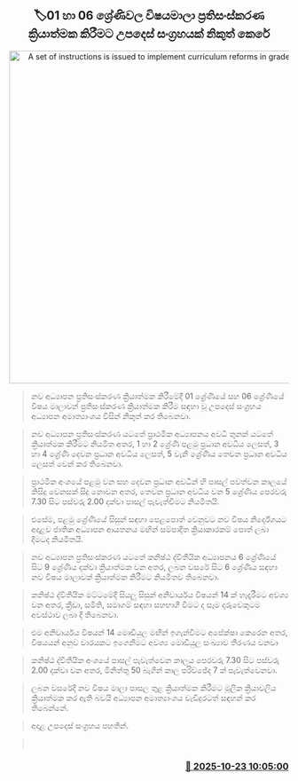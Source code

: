 <p align='center'><b><h2 align='center' title='A set of instructions is issued to implement curriculum reforms in grades 01 and 06'>🏷01 හා 06 ශ්‍රේණිවල විෂයමාලා ප්‍රතිසංස්කරණ ක්‍රියාත්මක කිරීමට උපදෙස් සංග්‍රහයක් නිකුත් කෙරේ</h2></b></p>
<p align='center'><img src='https://helakuru.sgp1.cdn.digitaloceanspaces.com/esana/images/lib/ministry-of-education-thumb.jpg' width='600' alt='A set of instructions is issued to implement curriculum reforms in grades 01 and 06'></p>

> නව අධ්‍යාපන ප්‍රතිසංස්කරණ ක්‍රියාත්මක කිරීමේදී 01 ශ්‍රේණියේ සහ 06 ශ්‍රේණියේ විෂය මාලාවන් ප්‍රතිසංස්කරණ ක්‍රියාත්මක කිරීම සඳහා වූ උපදෙස් සංග්‍රහය අධ්‍යාපන අමාත්‍යාංශය විසින් නිකුත් කර තිබෙනවා.

> නව අධ්‍යාපන ප්‍රතිසංස්කරණ යටතේ ප්‍රාථමික අධ්‍යාපනය අවධි තුනක් යටතේ ක්‍රියාත්මක කිරීමට නියමිත අතර, 1 හා 2 ශ්‍රේණි පළමු ප්‍රධාන අවධිය ලෙසත්, 3 හා 4 ශ්‍රේණි දෙවන ප්‍රධාන අවධිය ලෙසත්, 5 වැනි ශ්‍රේණිය තෙවන ප්‍රධාන අවධිය ලෙසත් වෙන් කර තිබෙනවා.

> ප්‍රාථමික අංශයේ පළමු වන සහ දෙවන ප්‍රධාන අවධීන් හි පාසල් පවත්වන කාලයේ කිසිදු වෙනසක් සිදු නොවන අතර, තෙවන ප්‍රධාන අවධිය වන 5 ශ්‍රේණිය පෙරවරු 7.30 සිට පස්වරු 2.00 දක්වා පාසල් පැවැත්වීමට නියමිතයි.

> එසේම, පළමු ශ්‍රේණියේ සිසුන් සඳහා පෙළපොත් වෙනුවට නව විෂය නිර්දේශයට අදාළව ජාතික අධ්‍යාපන ආයතනය මඟින් සම්පාදිත ක්‍රියාකාරකම් පොත් ලබා දීමටද නියමිතයි.

> නව අධ්‍යාපන ප්‍රතිසංස්කරණ යටතේ කනිෂ්ඨ ද්විතීයික අධ්‍යාපනය 6 ශ්‍රේණියේ සිට 9 ශ්‍රේණිය දක්වා ක්‍රියාත්මක වන අතර, ලබන වසරේ සිට 6 ශ්‍රේණිය සඳහා නව විෂය මාලාවක් ක්‍රියාත්මක කිරීමට නියමිතව තිබෙනවා. 

> කනිෂ්ඨ ද්විතීයික මට්ටමේදී සියලු සිසුන් අනිවාර්යය විෂයන් 14 ක් හැදෑරීමට අවශ්‍ය වන අතර, ක්‍රීඩා, සමිති, සමාගම් සඳහා සහභාගී වීමට ද සෑම දරුවෙකුටම අවස්ථාව ලබා දී තිබෙනවා.

> එම අනිවාර්යය විෂයන් 14 මොඩියුල මඟින් ඉගැන්වීමට අපේක්ෂා කෙරෙන අතර, විෂයයන් අනුව වාරයකට ඉගෙනීමට අවශ්‍ය මොඩියුල සංඛ්‍යාව තීරණය වනවා

> කනිෂ්ඨ ද්විතීයික අංශයේ පාසල් පැවැත්වෙන කාලය පෙරවරු 7.30 සිට පස්වරු 2.00 දක්වා වන අතර, මිනිත්තු 50 බැගින් කාල පරිච්ඡේද 7 ක් පැවැත්වෙනවා.

> ලබන වසරේදී නව විෂය මාලා පාසල තුළ ක්‍රියාත්මක කිරීමට මූලික ක්‍රියාවලිය ක්‍රියාත්මක කර ඇති බවයි අධ්‍යාපන අමාත්‍යාංශය වැඩිදුරටත් සඳහන් කර තිබෙන්නේ.

> අදාළ උපදෙස් සංග්‍රහය පහතින්.

>  



<h3 align='right'><a href='https://www.helakuru.lk/esana/p/114717/'>📅 2025-10-23 10:05:00</a></h3>
